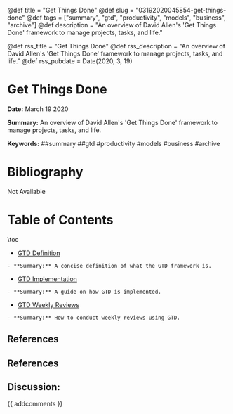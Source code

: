 @def title = "Get Things Done"
@def slug = "03192020045854-get-things-done"
@def tags = ["summary", "gtd", "productivity", "models", "business", "archive"]
@def description = "An overview of David Allen's 'Get Things Done' framework to manage projects, tasks, and life."

@def rss_title = "Get Things Done"
@def rss_description = "An overview of David Allen's 'Get Things Done' framework to manage projects, tasks, and life."
@def rss_pubdate = Date(2020, 3, 19)


Get Things Done
=========

**Date:** March 19 2020

**Summary:** An overview of David Allen's 'Get Things Done' framework to manage projects, tasks, and life.

**Keywords:** ##summary ##gtd #productivity #models #business #archive

Bibliography
==========

Not Available

Table of Contents
=========

\toc

  * [GTD Definition](/03192020050130-gtd-definition.md)

```
- **Summary:** A concise definition of what the GTD framework is.
```

  * [GTD Implementation](/03192020050207-gtd-implementation.md)

```
- **Summary:** A guide on how GTD is implemented.
```

  * [GTD Weekly Reviews](/03192020050249-gtd-weekly-review.md)

```
- **Summary:** How to conduct weekly reviews using GTD.
```

## References

## References
## Discussion: 

{{ addcomments }}
